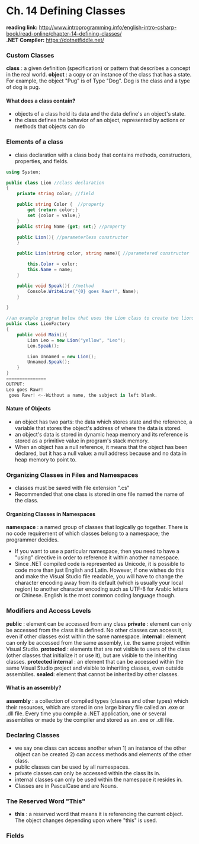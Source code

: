 # Ch. 14 Defining Classes

**reading link:** http://www.introprogramming.info/english-intro-csharp-book/read-online/chapter-14-defining-classes/
<br/>
**.NET Compiler:** https://dotnetfiddle.net/

### Custom Classes
**class** : a given definition (specification) or pattern that describes a concept in the real world.
**object** : a copy or an instance of the class that has a state.
For example, the object "Pug" is of Type "Dog". Dog is the class and a type of dog is pug.

#### What does a class contain?
- objects of a class hold its data and the data define's an object's state.
- the class defines the behavior of an object, represented by actions or methods that objects can do

### Elements of a class
- class declaration with a class body that contains methods, constructors, properties, and fields.

```C#
using System;

public class Lion //class declaration
{
	private string color; //field

	public string Color {  //property
		get {return color;}
		set	{color = value;}
	}
	public string Name {get; set;} //property

	public Lion(){ //parameterless constructor
	}

	public Lion(string color, string name){ //parametered constructor

		this.Color = color;
		this.Name = name;
	}

	public void Speak(){ //method
		Console.WriteLine("{0} goes Rawr!", Name);
	}

}

//an example program below that uses the Lion class to create two lions.
public class LionFactory
{
	public void Main(){
		Lion Leo = new Lion("yellow", "Leo");
		Leo.Speak();

		Lion Unnamed = new Lion();
		Unnamed.Speak();
	}
}
===============
OUTPUT:
Leo goes Rawr!
 goes Rawr! <--Without a name, the subject is left blank.
```

#### Nature of Objects
- an object has two parts: the data which stores state and the reference, a variable that stores the object's address of where the data is stored.
- an object's data is stored in dynamic heap memory and its reference is stored as a primitive value in program's stack memory.
- When an object has a null reference, it means that the object has been declared, but it has a null value: a null address because and no data in heap memory to point to.

### Organizing Classes in Files and Namespaces
- classes must be saved with file extension ".cs"
- Recommended that one class is stored in one file named the name of the class.

#### Organizing Classes in Namespaces
**namespace** : a named group of classes that logically go together. There is no code requirement of which classes belong to a namespace; the programmer decides.

- If you want to use a particular namespace, then you need to have a "using" directive in order to reference it within another namespace.
- Since .NET compiled code is represented as Unicode, it is possible to code more than just English and Latin. However, if one wishes do this and make the Visual Studio file readable, you will have to change the character encoding away from its default (which is usually your local region) to another character encoding such as UTF-8 for Arabic letters or Chinese. English is the most common coding language though.

### Modifiers and Access Levels
**public** : element can be accessed from any class
**private** : element can only be accessed from the class it is defined. No other classes can access it, even if other classes exist within the same namespace.
**internal** : element can only be accessed from the same assembly, i.e. the same project within Visual Studio.
**protected** : elements that are not visible to users of the class (other classes that initialize it or use it), but are visible to the inheriting classes.
**protected internal** : an element that can be accessed within the same Visual Studio project and visible to inheriting classes, even outside assemblies.
**sealed**: element that cannot be inherited by other classes.

#### What is an assembly?
**assembly** : a collection of compiled types (classes and other types) which their resources, which are stored in one large binary file called an .exe or .dll file. Every time you compile a .NET application, one or several assemblies or made by the compiler and stored as an .exe or .dll file.

### Declaring Classes
- we say one class can access another when 1) an instance of the other object can be created 2) can access methods and elements of the other class.
- public classes can be used by all namespaces.
- private classes can only be accessed within the class its in.
- internal classes can only be used within the namespace it resides in.
- Classes are in PascalCase and are Nouns.

### The Reserved Word "This"
- **this** : a reserved word that means it is referencing the current object. The object changes depending upon where "this" is used.

### Fields

